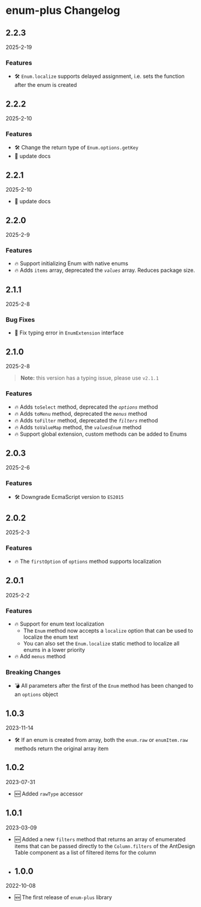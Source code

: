 <!-- markdownlint-disable MD009 MD024 -->

# enum-plus Changelog

## 2.2.3

2025-2-19

### Features

- 🛠 `Enum.localize` supports delayed assignment, i.e. sets the function after the enum is created

## 2.2.2

2025-2-10

### Features

- 🛠 Change the return type of `Enum.options.getKey`
- 📖 update docs

## 2.2.1

2025-2-10

- 📖 update docs

## 2.2.0

2025-2-9

### Features

- 🔥 Support initializing Enum with native enums
- 🔥 Adds `items` array, deprecated the _`values`_ array. Reduces package size.

## 2.1.1

2025-2-8

### Bug Fixes

- 🐞 Fix typing error in `EnumExtension` interface

## 2.1.0

2025-2-8

> **Note:** this version has a typing issue, please use `v2.1.1`

### Features

- 🔥 Adds `toSelect` method, deprecated the _`options`_ method
- 🔥 Adds `toMenu` method, deprecated the _`menus`_ method
- 🔥 Adds `toFilter` method, deprecated the _`filters`_ method
- 🔥 Adds `toValueMap` method, the _`valuesEnum`_ method
- 🔥 Support global extension, custom methods can be added to Enums

## 2.0.3

2025-2-6

### Features

- 🛠 Downgrade EcmaScript version to `ES2015`

## 2.0.2

2025-2-3

### Features

- 🔥 The `firstOption` of `options` method supports localization

## 2.0.1

2025-2-2

### Features

- 🔥 Support for enum text localization
  - The `Enum` method now accepts a `localize` option that can be used to localize the enum text
  - You can also set the `Enum.localize` static method to localize all enums in a lower priority
- 🔥 Add `menus` method

### Breaking Changes

- 💣 All parameters after the first of the `Enum` method has been changed to an `options` object

## 1.0.3

2023-11-14

- 🛠 If an enum is created from array, both the `enum.raw` or `enumItem.raw` methods return the original array item

## 1.0.2

2023-07-31

- 🆕 Added `rawType` accessor

## 1.0.1

2023-03-09

- 🆕 Added a new `filters` method that returns an array of enumerated items that can be passed directly to the `Column.filters` of the AntDesign Table component as a list of filtered items for the column

- ## 1.0.0

2022-10-08

- 🆕 The first release of `enum-plus` library
